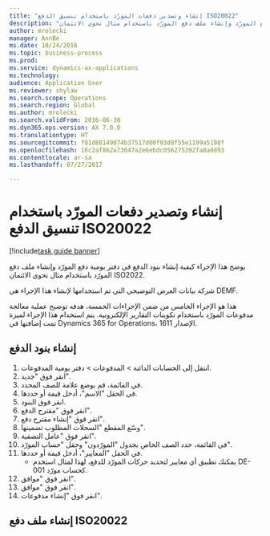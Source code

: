 ```yaml
--- 
title: "إنشاء وتصدير دفعات المورّد باستخدام تنسيق الدفع ISO20022"
description: "يوضح هذا الإجراء كيفية إنشاء بنود الدفع في دفتر يومية دفع المورّد وإنشاء ملف دفع المورّد باستخدام مثال تحوي الائتمان ISO2022."
author: mrolecki
manager: AnnBe
ms.date: 10/24/2016
ms.topic: business-process
ms.prod: 
ms.service: dynamics-ax-applications
ms.technology: 
audience: Application User
ms.reviewer: shylaw
ms.search.scope: Operations
ms.search.region: Global
ms.author: mrolecki
ms.search.validFrom: 2016-06-30
ms.dyn365.ops.version: AX 7.0.0
ms.translationtype: HT
ms.sourcegitcommit: f01d88149074b37517d00f03d8f55e1199a5198f
ms.openlocfilehash: 16c2af862a73047a2e6ebdc056275392fa8a0d93
ms.contentlocale: ar-sa
ms.lasthandoff: 07/27/2017

---
```

# <a name="create-and-export-vendor-payments-using-iso20022-payment-format"></a>إنشاء وتصدير دفعات المورّد باستخدام تنسيق الدفع ISO20022

[!include[task guide banner](../../includes/task-guide-banner.md)]

يوضح هذا الإجراء كيفية إنشاء بنود الدفع في دفتر يومية دفع المورّد وإنشاء ملف دفع المورّد باستخدام مثال تحوي الائتمان ISO2022. 

شركة بيانات العرض التوضيحي التي تم استخدامها لإنشاء هذا الإجراء هي DEMF.

هذا هو الإجراء الخامس من ضمن الإجراءات الخمسة، هدفه توضيح عملية معالجة مدفوعات المورّد باستخدام تكوينات التقارير الإلكترونية. يتم استخدام هذا الإجراء لميزة تمت إضافتها في Dynamics 365 for Operations، الإصدار 1611.


## <a name="create-payment-lines"></a>إنشاء بنود الدفع
1. انتقل إلى الحسابات الدائنة > المدفوعات‬ > دفتر يومية المدفوعات‬‬.
2. انقر فوق "جديد".
3. في القائمة، قم بوضع علامة للصف المحدد.
4. في الحقل "الاسم"، أدخل قيمة أو حددها.
5. انقر فوق البنود.
6. انقر فوق "مقترح الدفع".
7. انقر فوق "إنشاء مقترح دفع".
8. وسّع المقطع "السجلات المطلوب تضمينها‬".
9. انقر فوق "عامل التصفية".
10. في القائمة، حدد الصف الخاص بجدول "المورّدون" وحقل "حساب المورّد".
11. في الحقل "المعايير‬"، أدخل قيمة أو حددها.
    * يمكنك تطبيق أي معايير لتحديد حركات المورّد للدفع، لهذا لمثال استخدم DE-001 كحساب مورّد.  
12. انقر فوق "موافق".
13. انقر فوق "موافق".
14. انقر فوق "إنشاء مدفوعات".

## <a name="generate-an-iso20022-payment-file"></a>إنشاء ملف دفع ISO20022


